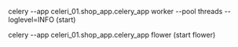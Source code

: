 celery --app celeri_01.shop_app.celery_app worker --pool threads --loglevel=INFO  (start)

celery --app celeri_01.shop_app.celery_app flower   (start flower)